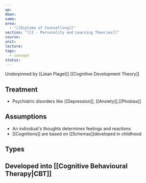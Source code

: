 ```yaml
---
up: 
down: 
same: 
area:
  - "[[Diploma of Counselling]]"
section: "[[2 - Personality and Learning Theories]]"
course: 
unit: 
lecture: 
tags:
  - concept
status:
---
```

Underpinned by [[Jean Piaget]] [[Cognitive Development Theory]]

## Treatment
- Psychiatric disorders like [[Depression]], [[Anxiety]],[[Phobias]]

## Assumptions
- An individual's thoughts determines feelings and reactions
- [[Cognitions]] are based on [[Schemas]]developed in childhood

## Types
Developed into [[Cognitive Behavioural Therapy|CBT]]
- 